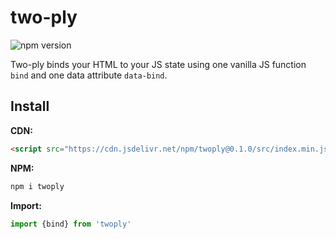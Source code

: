 # two-ply

![npm version](https://img.shields.io/npm/v/twoply)

Two-ply binds your HTML to your JS state using one vanilla JS function `bind` and one data attribute `data-bind`.

## Install

**CDN:**
```html
<script src="https://cdn.jsdelivr.net/npm/twoply@0.1.0/src/index.min.js" defer></script>
```

**NPM:**
```js
npm i twoply
```

**Import:**
```js
import {bind} from 'twoply'
```

